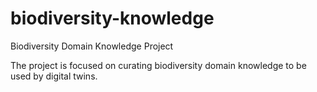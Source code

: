 # biodiversity-knowledge
Biodiversity Domain Knowledge Project

The project is focused on curating biodiversity domain knowledge to be used by digital twins. 
